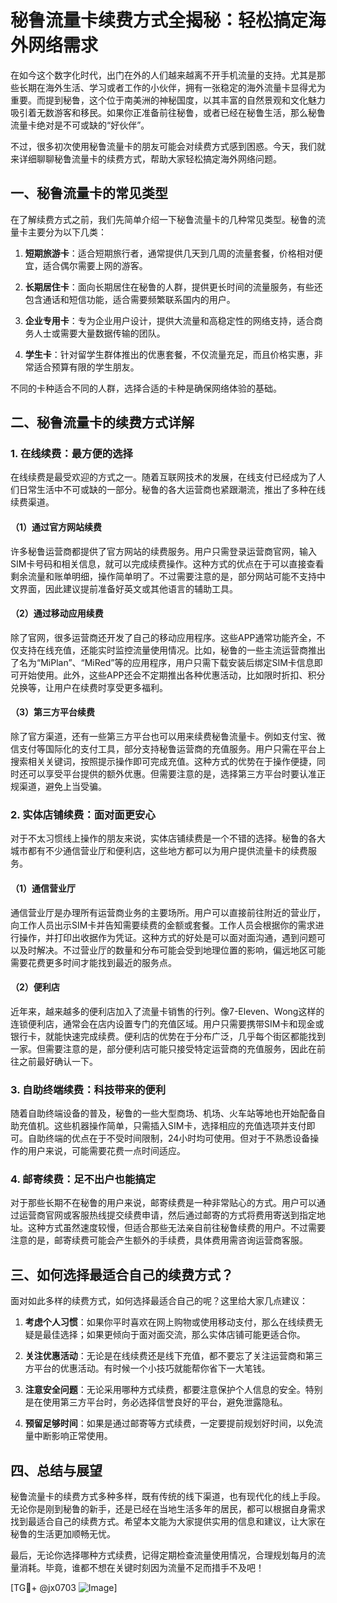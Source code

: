 # 秘鲁流量卡续费方式全揭秘：轻松搞定海外网络需求

在如今这个数字化时代，出门在外的人们越来越离不开手机流量的支持。尤其是那些长期在海外生活、学习或者工作的小伙伴，拥有一张稳定的海外流量卡显得尤为重要。而提到秘鲁，这个位于南美洲的神秘国度，以其丰富的自然景观和文化魅力吸引着无数游客和移民。如果你正准备前往秘鲁，或者已经在秘鲁生活，那么秘鲁流量卡绝对是不可或缺的“好伙伴”。

不过，很多初次使用秘鲁流量卡的朋友可能会对续费方式感到困惑。今天，我们就来详细聊聊秘鲁流量卡的续费方式，帮助大家轻松搞定海外网络问题。

## 一、秘鲁流量卡的常见类型

在了解续费方式之前，我们先简单介绍一下秘鲁流量卡的几种常见类型。秘鲁的流量卡主要分为以下几类：

1. **短期旅游卡**：适合短期旅行者，通常提供几天到几周的流量套餐，价格相对便宜，适合偶尔需要上网的游客。
   
2. **长期居住卡**：面向长期居住在秘鲁的人群，提供更长时间的流量服务，有些还包含通话和短信功能，适合需要频繁联系国内的用户。

3. **企业专用卡**：专为企业用户设计，提供大流量和高稳定性的网络支持，适合商务人士或需要大量数据传输的团队。

4. **学生卡**：针对留学生群体推出的优惠套餐，不仅流量充足，而且价格实惠，非常适合预算有限的学生朋友。

不同的卡种适合不同的人群，选择合适的卡种是确保网络体验的基础。

## 二、秘鲁流量卡的续费方式详解

### 1. 在线续费：最方便的选择

在线续费是最受欢迎的方式之一。随着互联网技术的发展，在线支付已经成为了人们日常生活中不可或缺的一部分。秘鲁的各大运营商也紧跟潮流，推出了多种在线续费渠道。

#### （1）通过官方网站续费

许多秘鲁运营商都提供了官方网站的续费服务。用户只需登录运营商官网，输入SIM卡号码和相关信息，就可以完成续费操作。这种方式的优点在于可以直接查看剩余流量和账单明细，操作简单明了。不过需要注意的是，部分网站可能不支持中文界面，因此建议提前准备好英文或其他语言的辅助工具。

#### （2）通过移动应用续费

除了官网，很多运营商还开发了自己的移动应用程序。这些APP通常功能齐全，不仅支持在线充值，还能实时监控流量使用情况。比如，秘鲁的一些主流运营商推出了名为“MiPlan”、“MiRed”等的应用程序，用户只需下载安装后绑定SIM卡信息即可开始使用。此外，这些APP还会不定期推出各种优惠活动，比如限时折扣、积分兑换等，让用户在续费时享受更多福利。

#### （3）第三方平台续费

除了官方渠道，还有一些第三方平台也可以用来续费秘鲁流量卡。例如支付宝、微信支付等国际化的支付工具，部分支持秘鲁运营商的充值服务。用户只需在平台上搜索相关关键词，按照提示操作即可完成充值。这种方式的优势在于操作便捷，同时还可以享受平台提供的额外优惠。但需要注意的是，选择第三方平台时要认准正规渠道，避免上当受骗。

### 2. 实体店铺续费：面对面更安心

对于不太习惯线上操作的朋友来说，实体店铺续费是一个不错的选择。秘鲁的各大城市都有不少通信营业厅和便利店，这些地方都可以为用户提供流量卡的续费服务。

#### （1）通信营业厅

通信营业厅是办理所有运营商业务的主要场所。用户可以直接前往附近的营业厅，向工作人员出示SIM卡并告知需要续费的金额或套餐。工作人员会根据你的需求进行操作，并打印出收据作为凭证。这种方式的好处是可以面对面沟通，遇到问题可以及时解决。不过营业厅的数量和分布可能会受到地理位置的影响，偏远地区可能需要花费更多时间才能找到最近的服务点。

#### （2）便利店

近年来，越来越多的便利店加入了流量卡销售的行列。像7-Eleven、Wong这样的连锁便利店，通常会在店内设置专门的充值区域。用户只需要携带SIM卡和现金或银行卡，就能快速完成续费。便利店的优势在于分布广泛，几乎每个街区都能找到一家。但需要注意的是，部分便利店可能只接受特定运营商的充值服务，因此在前往之前最好确认一下。

### 3. 自助终端续费：科技带来的便利

随着自助终端设备的普及，秘鲁的一些大型商场、机场、火车站等地也开始配备自助充值机。这些机器操作简单，只需插入SIM卡，选择相应的充值选项并支付即可。自助终端的优点在于不受时间限制，24小时均可使用。但对于不熟悉设备操作的用户来说，可能需要花费一点时间适应。

### 4. 邮寄续费：足不出户也能搞定

对于那些长期不在秘鲁的用户来说，邮寄续费是一种非常贴心的方式。用户可以通过运营商官网或客服热线提交续费申请，然后通过邮寄的方式将费用寄送到指定地址。这种方式虽然速度较慢，但适合那些无法亲自前往秘鲁续费的用户。不过需要注意的是，邮寄续费可能会产生额外的手续费，具体费用需咨询运营商客服。

## 三、如何选择最适合自己的续费方式？

面对如此多样的续费方式，如何选择最适合自己的呢？这里给大家几点建议：

1. **考虑个人习惯**：如果你平时喜欢在网上购物或使用移动支付，那么在线续费无疑是最佳选择；如果更倾向于面对面交流，那么实体店铺可能更适合你。

2. **关注优惠活动**：无论是在线续费还是线下充值，都不要忘了关注运营商和第三方平台的优惠活动。有时候一个小技巧就能帮你省下一大笔钱。

3. **注意安全问题**：无论采用哪种方式续费，都要注意保护个人信息的安全。特别是在使用第三方平台时，务必选择信誉良好的平台，避免泄露隐私。

4. **预留足够时间**：如果是通过邮寄等方式续费，一定要提前规划好时间，以免流量中断影响正常使用。

## 四、总结与展望

秘鲁流量卡的续费方式多种多样，既有传统的线下渠道，也有现代化的线上手段。无论你是刚到秘鲁的新手，还是已经在当地生活多年的居民，都可以根据自身需求找到最适合自己的续费方式。希望本文能为大家提供实用的信息和建议，让大家在秘鲁的生活更加顺畅无忧。

最后，无论你选择哪种方式续费，记得定期检查流量使用情况，合理规划每月的流量消耗。毕竟，谁都不想在关键时刻因为流量不足而措手不及吧！

[TG💪+ @jx0703 ![Image](https://github.com/user-attachments/assets/dbca1d08-cadb-493c-b0ec-ad6f7a83f270)]